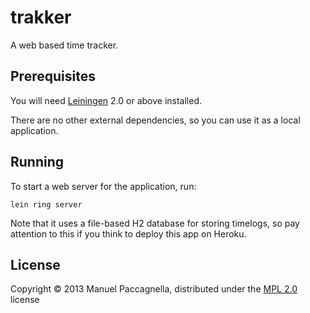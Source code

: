 # trakker

A web based time tracker.

## Prerequisites

You will need [Leiningen][1] 2.0 or above installed.

There are no other external dependencies, so you can use it as a local application.

[1]: https://github.com/technomancy/leiningen

## Running

To start a web server for the application, run:

    lein ring server

Note that it uses a file-based H2 database for storing timelogs, so pay attention to this if you think to deploy this app on Heroku.

## License

Copyright © 2013 Manuel Paccagnella, distributed under the [MPL 2.0](http://www.mozilla.org/MPL/2.0/) license
